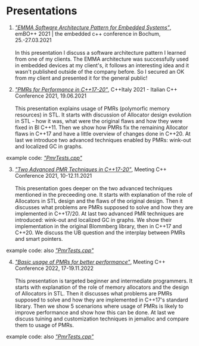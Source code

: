 # Presentations

1. [*"EMMA Software Architecture Pattern for Embedded Systems"*](./EMMA&#32;architectural&#32;pattern.pdf), emBO++ 2021 | the embedded c++ conference in Bochum, 25.-27.03.2021 
<br/><br/>
  In this presentation I discuss a software architecture pattern I learned from one of my clients.
  The EMMA architecture was successfully used in embedded devices at my client's, it follows an interesting idea and it wasn't published outside of the company before.
  So I secured an OK from my client and presented it for the general public!

2. [*"PMRs for Performance in C++17-20"*](./PMRs&#32;for&#32;performance.pdf), C++Italy 2021 - Italian C++ Conference 2021, 19.06.2021
<br/><br/>
  This presentation explains usage of PMRs (polymorfic memory resources) in STL.
  It starts with discussion of Allocator design evolution in STL - how it was, what were the original flaws and how they were fixed in Bl C++11.
  Then we show how PMRs fix the remaining Allocator flaws in C++17 and have a little overview of changes done in C++20.
  At last we introduce two advanced techniques enabled by PMRs: wink-out and localized GC in graphs.

  example code: [*"PmrTests.cpp"*](./PmrTests.cpp)

3. [*"Two Advanced PMR Techniques in C++17-20"*](./Two&#32;advanced&#32;PMR&#32;techniques.pdf), Meeting C++ Conference 2021, 10-12.11.2021
<br/><br/>
  This presentation goes deeper on the two advanced techniques mentioned in the preceeding one.
  It starts with explanation of the role of Allocators in STL design and the flaws of the original design.
  Then it discusses what problems are PMRs supposed to solve and how they are implemented in C++17/20.
  At last two advanced PMR techniques are introduced: wink-out and localized GC in graphs. We show their implementation in the original Blommberg library, then in C++17 and C++20. 
  We discuss the UB question and the interplay between PMRs and smart pointers.

  example code: also [*"PmrTests.cpp"*](./PmrTests.cpp)

4. [*"Basic usage of PMRs for better performance"*](./Basic&#32;usage&#32;of&#32;PMRs&#32;for&#32;better&#32;performance.pdf), Meeting C++ Conference 2022, 17-19.11.2022
<br/><br/>
  This presentation is targeted beginner and intermediate programmers. 
  It starts with explanation of the role of memory allocators and the design of Allocators in STL.
  Then it discusses what problems are PMRs supposed to solve and how they are implemented in C++17's standard library.
  Then we show 5 scenarions where usage of PMRs is likely to improve performance and show how this can be done.
  At last we discuss tuining and customization techniques in jemalloc and compare them to usage of PMRs.


  example code: also [*"PmrTests.cpp"*](./PmrTests.cpp)

